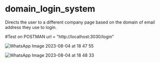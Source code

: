 # domain_login_system
Directs the user to a different company page based on the domain of email address they use to login.

#Test on POSTMAN
url = "http://localhost:3030/login"

![WhatsApp Image 2023-08-04 at 18 47 55](https://github.com/tapish1822/domain_login_system/assets/88828513/0bc9d2a9-011d-4829-bd15-cc09f08fbb9c)

![WhatsApp Image 2023-08-04 at 18 48 33](https://github.com/tapish1822/domain_login_system/assets/88828513/a7b0ac17-3be6-42cf-a4fa-ae03d66aea6f)


